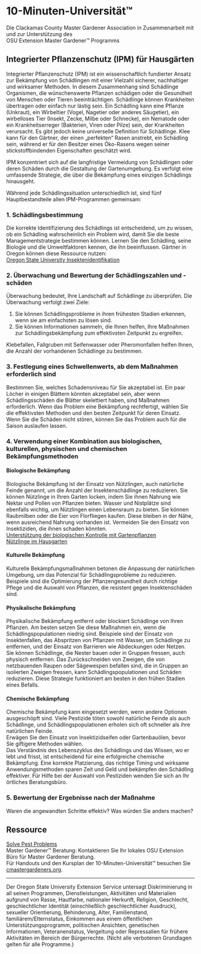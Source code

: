 # 10-Minuten-Universität™

Die Clackamas County Master Gardener Association in Zusammenarbeit mit und zur Unterstützung des  
OSU Extension Master Gardener™ Programms  

## Integrierter Pflanzenschutz (IPM) für Hausgärten

Integrierter Pflanzenschutz (IPM) ist ein wissenschaftlich fundierter Ansatz zur Bekämpfung von Schädlingen mit einer Vielzahl sicherer, nachhaltiger und wirksamer Methoden. In diesem Zusammenhang sind Schädlinge Organismen, die wünschenswerte Pflanzen schädigen oder die Gesundheit von Menschen oder Tieren beeinträchtigen. Schädlinge können Krankheiten übertragen oder einfach nur lästig sein. Ein Schädling kann eine Pflanze (Unkraut), ein Wirbeltier (Vogel, Nagetier oder anderes Säugetier), ein wirbelloses Tier (Insekt, Zecke, Milbe oder Schnecke), ein Nematode oder ein Krankheitserreger (Bakterien, Viren oder Pilze) sein, der Krankheiten verursacht. Es gibt jedoch keine universelle Definition für Schädlinge. Klee kann für den Gärtner, der einen „perfekten“ Rasen anstrebt, ein Schädling sein, während er für den Besitzer eines Öko-Rasens wegen seiner stickstoffbindenden Eigenschaften geschätzt wird.

IPM konzentriert sich auf die langfristige Vermeidung von Schädlingen oder deren Schäden durch die Gestaltung der Gartenumgebung. Es verfolgt eine umfassende Strategie, die über die Bekämpfung eines einzigen Schädlings hinausgeht.

Während jede Schädlingssituation unterschiedlich ist, sind fünf Hauptbestandteile allen IPM-Programmen gemeinsam:

### 1. Schädlingsbestimmung  
Die korrekte Identifizierung des Schädlings ist entscheidend, um zu wissen, ob ein Schädling wahrscheinlich ein Problem wird, damit Sie die beste Managementstrategie bestimmen können. Lernen Sie den Schädling, seine Biologie und die Umweltfaktoren kennen, die ihn beeinflussen. Gärtner in Oregon können diese Ressource nutzen:  
[Oregon State University Insektenidentifikation](https://extension.oregonstate.edu/pests-weeds-diseases/insects/insect-identification)

### 2. Überwachung und Bewertung der Schädlingszahlen und -schäden  
Überwachung bedeutet, Ihre Landschaft auf Schädlinge zu überprüfen. Die Überwachung verfolgt zwei Ziele:  
1. Sie können Schädlingsprobleme in ihren frühesten Stadien erkennen, wenn sie am einfachsten zu lösen sind.  
2. Sie können Informationen sammeln, die Ihnen helfen, Ihre Maßnahmen zur Schädlingsbekämpfung zum effektivsten Zeitpunkt zu ergreifen.  

Klebefallen, Fallgruben mit Seifenwasser oder Pheromonfallen helfen Ihnen, die Anzahl der vorhandenen Schädlinge zu bestimmen.

### 3. Festlegung eines Schwellenwerts, ab dem Maßnahmen erforderlich sind  
Bestimmen Sie, welches Schadensniveau für Sie akzeptabel ist. Ein paar Löcher in einigen Blättern könnten akzeptabel sein, aber wenn Schädlingsschäden die Blätter skelettiert haben, sind Maßnahmen erforderlich. Wenn das Problem eine Bekämpfung rechtfertigt, wählen Sie die effektivsten Methoden und den besten Zeitpunkt für deren Einsatz. Wenn Sie die Schäden nicht stören, können Sie das Problem auch für die Saison auslaufen lassen.

### 4. Verwendung einer Kombination aus biologischen, kulturellen, physischen und chemischen Bekämpfungsmethoden  

#### Biologische Bekämpfung  
Biologische Bekämpfung ist der Einsatz von Nützlingen, auch natürliche Feinde genannt, um die Anzahl der Insektenschädlinge zu reduzieren. Sie können Nützlinge in Ihren Garten locken, indem Sie ihnen Nahrung wie Nektar und Pollen von Pflanzen bieten. Wasser und Nistplätze sind ebenfalls wichtig, um Nützlingen einen Lebensraum zu bieten. Sie können Raubmilben oder die Eier von Florfliegen kaufen. Diese bleiben in der Nähe, wenn ausreichend Nahrung vorhanden ist. Vermeiden Sie den Einsatz von Insektiziden, die ihnen schaden könnten.  
[Unterstützung der biologischen Kontrolle mit Gartenpflanzen](https://gardenecology.oregonstate.edu/sites/agscid7/files/gardenecology/gel_brief_2_biocontrol.pdf)  
[Nützlinge im Hausgarten](https://cmastergardeners.files.wordpress.com/2022/02/beneficial-insects.pdf)

#### Kulturelle Bekämpfung  
Kulturelle Bekämpfungsmaßnahmen betonen die Anpassung der natürlichen Umgebung, um das Potenzial für Schädlingsprobleme zu reduzieren. Beispiele sind die Optimierung der Pflanzengesundheit durch richtige Pflege und die Auswahl von Pflanzen, die resistent gegen Insektenschäden sind.

#### Physikalische Bekämpfung  
Physikalische Bekämpfung entfernt oder blockiert Schädlinge von Ihren Pflanzen. Am besten setzen Sie diese Maßnahmen ein, wenn die Schädlingspopulationen niedrig sind. Beispiele sind der Einsatz von Insektenfallen, das Abspritzen von Pflanzen mit Wasser, um Schädlinge zu entfernen, und der Einsatz von Barrieren wie Abdeckungen oder Netzen.  
Sie können Schädlinge, die Nester bauen oder in Gruppen fressen, auch physisch entfernen. Das Zurückschneiden von Zweigen, die von netzbauenden Raupen oder Sägewespen befallen sind, die in Gruppen an isolierten Zweigen fressen, kann Schädlingspopulationen und Schäden reduzieren. Diese Strategie funktioniert am besten in den frühen Stadien eines Befalls.

#### Chemische Bekämpfung  
Chemische Bekämpfung kann eingesetzt werden, wenn andere Optionen ausgeschöpft sind. Viele Pestizide töten sowohl natürliche Feinde als auch Schädlinge, und Schädlingspopulationen erholen sich oft schneller als ihre natürlichen Feinde.  
Erwägen Sie den Einsatz von Insektizidseifen oder Gartenbauölen, bevor Sie giftigere Methoden wählen.  
Das Verständnis des Lebenszyklus des Schädlings und das Wissen, wo er lebt und frisst, ist entscheidend für eine erfolgreiche chemische Bekämpfung. Eine korrekte Platzierung, das richtige Timing und wirksame Anwendungsmethoden sparen Zeit und Geld und bekämpfen den Schädling effektiver. Für Hilfe bei der Auswahl von Pestiziden wenden Sie sich an Ihr örtliches Beratungsbüro.

### 5. Bewertung der Ergebnisse nach der Maßnahme  
Waren die angewandten Schritte effektiv? Was würden Sie anders machen?

## Ressource  
[Solve Pest Problems](https://solvepestproblems.oregonstate.edu/)  
Master Gardener™ Beratung: Kontaktieren Sie Ihr lokales OSU Extension Büro für Master Gardener Beratung.  
Für Handouts und den Kursplan der 10-Minuten-Universität™ besuchen Sie [cmastergardeners.org](https://cmastergardeners.org).

---

Der Oregon State University Extension Service untersagt Diskriminierung in all seinen Programmen, Dienstleistungen, Aktivitäten und Materialien aufgrund von Rasse, Hautfarbe, nationaler Herkunft, Religion, Geschlecht, geschlechtlicher Identität (einschließlich geschlechtlicher Ausdruck), sexueller Orientierung, Behinderung, Alter, Familienstand, familiärem/Elternstatus, Einkommen aus einem öffentlichen Unterstützungsprogramm, politischen Ansichten, genetischen Informationen, Veteranenstatus, Vergeltung oder Repressalien für frühere Aktivitäten im Bereich der Bürgerrechte. (Nicht alle verbotenen Grundlagen gelten für alle Programme.)
